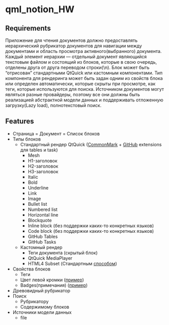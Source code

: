# qml_notion_HW
## Requirements
Приложение для чтения документов должно предоставлять иерархический рубрикатор документов для навигации между документами и область просмотра активного(выбранного) документа. Каждый элемент иерархии — отдельный документ являющийся текстовым файлом и состоящий из блоков, которые в свою очередь, отделены друга от друга переводом строки(\n). Блок может быть “отрисован” стандартными QtQuick или кастомным компонентами. Тип компонента для рендеринга может быть задан одним из свойств блока или определен автоматически, которые скрыты при просмотре, как теги, которые используются для поиска. Источником документов могут являться разные провайдеры, поэтому все они должны быть реализацией абстрактной модели данных и поддерживать отложенную загрузку(Lazy load), полнотекстовый поиск.

## Features
- Страница = Документ = Список блоков
- Типы блоков
    - Стандартный рендер QtQuick ([CommonMark](https://commonmark.org/help/) + [GitHub](https://guides.github.com/features/mastering-markdown/) extensions для tables и task)
        - Mesh
        - H1-заголовок
        - H2-заголовок
        - H3-заголовок
        - Italic
        - Bold
        - Underline
        - Link
        - Image
        - Bullet list
        - Numbered list
        - Horizontal line
        - Blockquote
        - Inline block (без поддержки каких-то конкретных языков)
        - Code block (без поддержки каких-то конкретных языков)
        - GitHub Tables
        - GitHub Tasks
    - Кастомный рендер
        - Теги документа (скрытый блок)
        - QtQuick MediaPlayer
        - HTML4 Subset (Стандартным [способом](https://doc.qt.io/qt-5/richtext-html-subset.html))
- Свойства блоков
    - Теги
    - Цвет левой кромки ([пример](https://docs.github.com/assets/cb-24696/mw-1440/images/help/writing/alerts-rendered.webp))
    - Badges(примечания) ([пример](https://docs.github.com/assets/cb-24696/mw-1440/images/help/writing/alerts-rendered.webp))
- Древовидный рубрикатор
- Поиск
    - Рубрикатору
    - Содержимому блоков
- Источники модели данных
    - file

